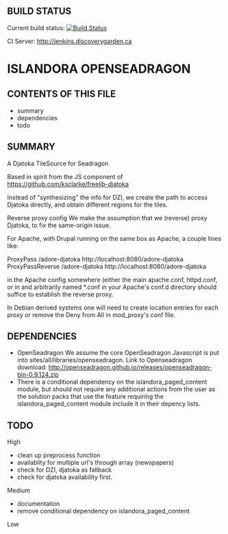 BUILD STATUS
------------
Current build status:
[![Build Status](https://travis-ci.org/Islandora/islandora_openseadragon.png?branch=7.x)](https://travis-ci.org/Islandora/islandora_openseadragon)

CI Server:
http://jenkins.discoverygarden.ca

ISLANDORA OPENSEADRAGON
==================

CONTENTS OF THIS FILE
---------------------

 * summary
 * dependencies
 * todo

SUMMARY
-------

A Djatoka TileSource for Seadragon

Based in spirit from the JS component of
https://github.com/ksclarke/freelib-djatoka

Instead of "synthesizing" the info for DZI, we create the path to access
Djatoka directly, and obtain different regions for the tiles.

Reverse proxy config
We make the assumption that we (reverse) proxy Djatoka, to fix the same-origin
issue.

For Apache, with Drupal running on the same box as Apache, a couple lines like:

ProxyPass /adore-djatoka http://localhost:8080/adore-djatoka
ProxyPassReverse /adore-djatoka http://localhost:8080/adore-djatoka

in the Apache config somewhere (either the main apache.conf, httpd.conf, or in
and arbitrarily named *.conf in your Apache's conf.d directory should suffice
to establish the reverse proxy.

In Debian derived systems one will need to create location entries for each
proxy or remove the Deny from All in mod_proxy's conf file.


DEPENDENCIES
------------

* OpenSeadragon
We assume the core OpenSeadragon Javascript is put into sites/all/libraries/openseadragon.
Link to Openseadragon download: http://openseadragon.github.io/releases/openseadragon-bin-0.9.124.zip
* There is a conditional dependency on the islandora_paged_content module, but should not require
any additional actions from the user as the solution packs that use the feature requiring the
islandora_paged_content module include it in their depency lists.


TODO
----

High

- clean up preprocess function
- availablity for multiple url's through array (newspapers)
- check for DZI, djatoka as fallback
- check for djatoka availability first.

Medium
* documentation
* remove conditional dependency on islandora_paged_content

Low
